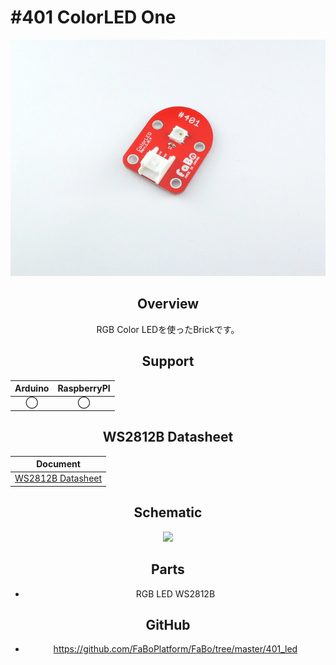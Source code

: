 # #401 ColorLED One

<center>
  
![](./img/401_led_one.jpg)
<!--COLORME-->

## Overview
RGB Color LEDを使ったBrickです。

## Support
|Arduino|RaspberryPI|
|:--:|:--:|
|◯|◯|

## WS2812B Datasheet
|Document|
|--|
|[WS2812B Datasheet](http://www.adafruit.com/datasheets/WS2812B.pdf)|

## Schematic
![](./img/401_led_one_one.png)

## Parts
- RGB LED WS2812B

## GitHub
- https://github.com/FaBoPlatform/FaBo/tree/master/401_led
